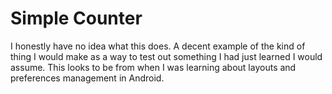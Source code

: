 # Simple Counter

I honestly have no idea what this does.  A decent example of the kind of thing I would make as a way to test out something I had just learned I would assume.  This looks to be from when I was learning about layouts and preferences management in Android.

